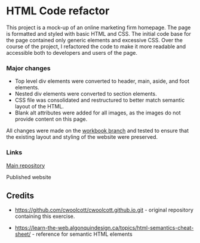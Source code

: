 # HTML Code refactor

This project is a mock-up of an online marketing firm homepage. The page is formatted and styled with basic HTML and CSS. The initial code base for the page contained only generic elements and excessive CSS. Over the course of the project, I refactored the code to make it more readable and accessible both to developers and users of the page.



### Major changes

* Top level div elements were converted to header, main, aside, and foot elements.
* Nested div elements were converted to section elements.
* CSS file was consolidated and restructured to better match semantic layout of the HTML.
* Blank alt attributes were added for all images, as the images do not provide content on this page.



All changes were made on the [workbook branch](https://github.com/Athear/bootcamp_homework_01_Code_refactor/tree/workbook "workbook") and tested to ensure that the existing layout and styling of the website were preserved.



### Links

[Main repository](https://github.com/Athear/bootcamp_homework_01_Code_refactor)

Published website



## Credits

* https://github.com/cwoolcott/cwoolcott.github.io.git - original repository containing this exercise.

* https://learn-the-web.algonquindesign.ca/topics/html-semantics-cheat-sheet/ - reference for semantic HTML elements
